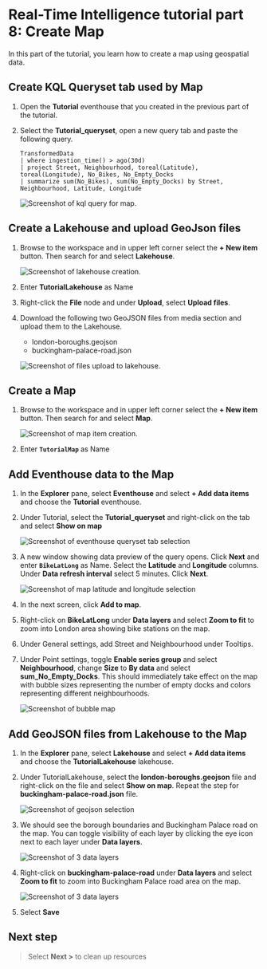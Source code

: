 # Real-Time Intelligence tutorial part 8: Create Map

In this part of the tutorial, you learn how to create a map using geospatial data.

## Create KQL Queryset tab used by Map

1. Open the **Tutorial** eventhouse that you created in the previous part of the tutorial.
2. Select the **Tutorial_queryset**, open a new query tab and paste the following query.

    ```kusto
    TransformedData
    | where ingestion_time() > ago(30d)
    | project Street, Neighbourhood, toreal(Latitude), toreal(Longitude), No_Bikes, No_Empty_Docks
    | summarize sum(No_Bikes), sum(No_Empty_Docks) by Street, Neighbourhood, Latitude, Longitude
    ```

    ![Screenshot of kql query for map.](media/map-kql-query.png)

## Create a Lakehouse and upload GeoJson files

1. Browse to the workspace and in upper left corner select the **+ New item** button. Then search for and select **Lakehouse**.

    ![Screenshot of lakehouse creation.](media/lakehouse.png)

2. Enter **TutorialLakehouse** as Name
3. Right-click the **File** node and under **Upload**, select **Upload files**.
4. Download the following two GeoJSON files from media section and upload them to the Lakehouse.
    - london-boroughs.geojson
    - buckingham-palace-road.json

    ![Screenshot of files upload to lakehouse.](media/lakehouse-upload-files.png)

## Create a Map

1. Browse to the workspace and in upper left corner select the **+ New item** button. Then search for and select **Map**.

    ![Screenshot of map item creation.](media/map-item-creation.png)

2. Enter **`TutorialMap`** as Name

## Add Eventhouse data to the Map

1. In the **Explorer** pane, select **Eventhouse** and select **+ Add data items** and choose the **Tutorial** eventhouse.
2. Under Tutorial, select the **Tutorial_queryset** and right-click on the tab and select **Show on map**

    ![Screenshot of eventhouse queryset tab selection](media/map-eventhouse.png)

3. A new window showing data preview of the query opens. Click **Next** and enter **`BikeLatLong`** as Name. Select the **Latitude** and **Longitude** columns. Under **Data refresh interval** select 5 minutes. Click **Next**.

    ![Screenshot of map latitude and longitude selection](media/map-eventhouse-config.png)

4. In the next screen, click **Add to map**.
5. Right-click on **BikeLatLong** under **Data layers** and select **Zoom to fit** to zoom into London area showing bike stations on the map.
6. Under General settings, add Street and Neighbourhood under Tooltips.
7. Under Point settings, toggle **Enable series group** and select **Neighbourhood**, change **Size** to **By data** and select **sum_No_Empty_Docks**. This should immediately take effect on the map with bubble sizes representing the number of empty docks and colors representing different neighbourhoods.

    ![Screenshot of bubble map](media/bubble-map.png)

## Add GeoJSON files from Lakehouse to the Map

1. In the **Explorer** pane, select **Lakehouse** and select **+ Add data items** and choose the **TutorialLakehouse** lakehouse.
2. Under TutorialLakehouse, select the **london-boroughs.geojson** file and right-click on the file and select **Show on map**. Repeat the step for **buckingham-palace-road.json** file.

    ![Screenshot of geojson selection](media/geojson-selection.png)

3. We should see the borough boundaries and Buckingham Palace road on the map. You can toggle visibility of each layer by clicking the eye icon next to each layer under **Data layers**.

    ![Screenshot of 3 data layers](media/map-data-layers.png)

4. Right-click on **buckingham-palace-road** under **Data layers** and select **Zoom to fit** to zoom into Buckingham Palace road area on the map.

    ![Screenshot of 3 data layers](media/zoom-buckingham-palace.png)

5. Select **Save**

## Next step

> Select **Next >** to clean up resources
